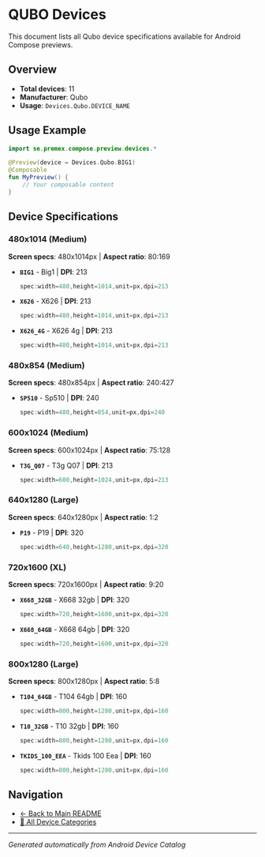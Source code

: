 # QUBO Devices

This document lists all Qubo device specifications available for Android Compose previews.

## Overview

- **Total devices**: 11
- **Manufacturer**: Qubo
- **Usage**: `Devices.Qubo.DEVICE_NAME`

## Usage Example

```kotlin
import se.premex.compose.preview.devices.*

@Preview(device = Devices.Qubo.BIG1)
@Composable
fun MyPreview() {
    // Your composable content
}
```

## Device Specifications

### 480x1014 (Medium)

**Screen specs**: 480x1014px | **Aspect ratio**: 80:169

- **`BIG1`** - Big1 | **DPI**: 213
  ```kotlin
  spec:width=480,height=1014,unit=px,dpi=213
  ```

- **`X626`** - X626 | **DPI**: 213
  ```kotlin
  spec:width=480,height=1014,unit=px,dpi=213
  ```

- **`X626_4G`** - X626 4g | **DPI**: 213
  ```kotlin
  spec:width=480,height=1014,unit=px,dpi=213
  ```

### 480x854 (Medium)

**Screen specs**: 480x854px | **Aspect ratio**: 240:427

- **`SP510`** - Sp510 | **DPI**: 240
  ```kotlin
  spec:width=480,height=854,unit=px,dpi=240
  ```

### 600x1024 (Medium)

**Screen specs**: 600x1024px | **Aspect ratio**: 75:128

- **`T3G_Q07`** - T3g Q07 | **DPI**: 213
  ```kotlin
  spec:width=600,height=1024,unit=px,dpi=213
  ```

### 640x1280 (Large)

**Screen specs**: 640x1280px | **Aspect ratio**: 1:2

- **`P19`** - P19 | **DPI**: 320
  ```kotlin
  spec:width=640,height=1280,unit=px,dpi=320
  ```

### 720x1600 (XL)

**Screen specs**: 720x1600px | **Aspect ratio**: 9:20

- **`X668_32GB`** - X668 32gb | **DPI**: 320
  ```kotlin
  spec:width=720,height=1600,unit=px,dpi=320
  ```

- **`X668_64GB`** - X668 64gb | **DPI**: 320
  ```kotlin
  spec:width=720,height=1600,unit=px,dpi=320
  ```

### 800x1280 (Large)

**Screen specs**: 800x1280px | **Aspect ratio**: 5:8

- **`T104_64GB`** - T104 64gb | **DPI**: 160
  ```kotlin
  spec:width=800,height=1280,unit=px,dpi=160
  ```

- **`T10_32GB`** - T10 32gb | **DPI**: 160
  ```kotlin
  spec:width=800,height=1280,unit=px,dpi=160
  ```

- **`TKIDS_100_EEA`** - Tkids 100 Eea | **DPI**: 160
  ```kotlin
  spec:width=800,height=1280,unit=px,dpi=160
  ```

## Navigation

- [← Back to Main README](../../README.md)
- [📱 All Device Categories](../README.md)

---
*Generated automatically from Android Device Catalog*
